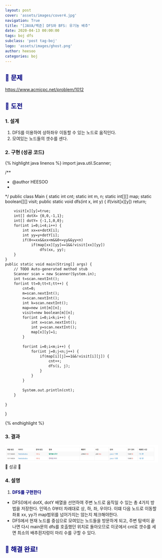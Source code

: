 ```yaml
---
layout: post
cover: 'assets/images/cover4.jpg'
navigation: True
title: "[JAVA/백준] DFS와 BFS: 유기농 배추"
date: 2020-04-13 00:00:00
tags: boj dfs
subclass: 'post tag-boj'
logo: 'assets/images/ghost.png'
author: heesoo
categories: boj
---
```

## <span style="color:navy">👀 문제</span>
<https://www.acmicpc.net/problem/1012>

## <span style="color:navy">👊 도전</span>

### 1. 설계
1. DFS를 이용하여 상하좌우 이동할 수 있는 노드로 움직인다.
2. 모여있는 노드들의 갯수를 센다.

### 2. 구현 (성공 코드)
{% highlight java linenos %}
import java.util.Scanner;

/**
 * @author HEESOO
 *
 */
public class Main {
	static int cnt;
	static int m, n;
	static int[][] map;
	static boolean[][] visit;
	public static void dfs(int x, int y) {
		if(visit[x][y]) return;
		
		visit[x][y]=true;
		int[] dotX= {0,0,-1,1};
		int[] dotY= {-1,1,0,0};
		for(int i=0;i<4;i++) {
			int xx=x+dotX[i];
			int yy=y+dotY[i];
			if(0<=xx&&xx<m&&0<=yy&&yy<n)
				if(map[xx][yy]==1&&!visit[xx][yy])
					dfs(xx, yy);
		}
	}
	public static void main(String[] args) {
		// TODO Auto-generated method stub
		Scanner scan = new Scanner(System.in);
		int t=scan.nextInt();
		for(int tt=0;tt<t;tt++) {
			cnt=0;
			m=scan.nextInt();
			n=scan.nextInt();
			int k=scan.nextInt();
			map=new int[m][n];
			visit=new boolean[m][n];
			for(int i=0;i<k;i++) {
				int x=scan.nextInt();
				int y=scan.nextInt();
				map[x][y]=1;
			}
			
			for(int i=0;i<m;i++) {
				for(int j=0;j<n;j++) {
					if(map[i][j]==1&&!visit[i][j]) {
						cnt++;
						dfs(i, j);
					}
				}
			}
			
			System.out.println(cnt);
		}
		
	}
}

 {% endhighlight %}

### 3. 결과
![실행결과](./assets/images/200413_2.PNG)
🤟 성공 🤟 

### 4. 설명
1. **<span style="color:navy">DFS를 구현한다</span>**
- DFS()에서 dotX, dotY 배열을 선언하여 주변 노드로 움직일 수 있는 총 4가지 방법을 저장한다. 인덱스 0부터 차례대로 상, 하, 좌, 우이다. 이떄 다음 노드로 이동할 좌표 xx, yy가 map범위를 넘어가지는 않는지 체크해야한다.
- DFS에서 현재 노드를 중심으로 모여있는 노드들을 방문하게 되고, 주변 탐색이 끝나면 다시 main문의 dfs를 호출했던 위치로 돌아오므로 이곳에서 cnt로 갯수를 세면 최소의 배추흰지렁이 마리 수를 구할 수 있다.

## <span style="color:navy">👏 해결 완료!</span>
